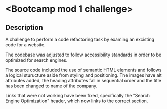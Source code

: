 # <Bootcamp mod 1 challenge>

## Description

A challenge to perform a code refactoring task by examing an excisting code for a website.

The codebase was adjusted to follow accessibility standards in order to be optimized for search engines.

The source code included the use of semantic HTML elements and follows a logical sturucture aside from styling and positioning. The images have alt attributes added, the heading attributes fall in sequential order and the title has been changed to name of the company.

Links that were not working have been fixed, specifically the "Search Engine Optimization" header, which now links to the correct section.


